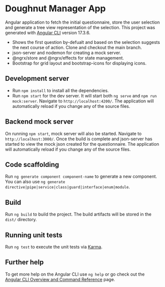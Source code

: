# Doughnut Manager App

Angular application to fetch the initial questionnaire, store the user selection and generate a tree view representation of the selection.
This project was generated with [Angular CLI](https://github.com/angular/angular-cli) version 17.3.6.
 
- Shows the first question by-defualt and based on the selection suggests the next course of action. Clone and checkout the main branch.
- json-server and nodemon for creating a mock server.
- @ngrx/store and @ngrx/effects for state management.
- Bootstrap for grid layout and bootstrap-icons for displaying icons.

## Development server

- Run `npm install` to install all the dependencies.
- Run `npm start` for the dev server. It will start both `ng serve` and `npm run mock:server`. Navigate to `http://localhost:4200/`. The application will automatically reload if you change any of the source files.

## Backend mock server

On running `npm start`, mock server will also be started. Navigate to `http://localhost:3000/`. Once the build is complete and json-server has started to view the mock json created for the questionnaire. The application will automatically reload if you change any of the source files.

## Code scaffolding

Run `ng generate component component-name` to generate a new component. You can also use `ng generate directive|pipe|service|class|guard|interface|enum|module`.

## Build

Run `ng build` to build the project. The build artifacts will be stored in the `dist/` directory.

## Running unit tests

Run `ng test` to execute the unit tests via [Karma](https://karma-runner.github.io).

## Further help

To get more help on the Angular CLI use `ng help` or go check out the [Angular CLI Overview and Command Reference](https://angular.io/cli) page.
